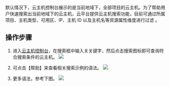 默认情况下，云主机控制台展示的是当前地域下，全部项目的云主机。为了帮助用户快速搜索出当前地域下的云主机，云平台提供云主机搜索功能，目前可通过所属项目、主机类型、可用区、IP、主机 ID 以及主机名等资源属性维度进行过滤 。

## 操作步骤

1. 进入[云主机控制台](http://console.tce.fsphere.cn/cvm/index)，在搜索框中输入关关键字，然后点击搜索图标即可查询符合搜索条件的云主机。
![](http://imgcache.tce.fsphere.cn/image/main.qcloudimg.com/raw/3303f494de3227349eea52f093ade20d.png)

3. 可点击【帮助】来查看相关搜索示例的语法。
![](http://imgcache.tce.fsphere.cn/image/main.qcloudimg.com/raw/88b8fc55325900312ac7c70e6be0e06d.png)

3. 更多语法，参考下图。
![](http://imgcache.tce.fsphere.cn/image/main.qcloudimg.com/raw/710ac8ec3f3ab2eac2b43a42536c46b4.png)
